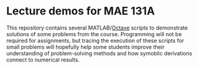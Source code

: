 # Lecture demos for MAE 131A
This repository contains several MATLAB/[Octave](https://www.gnu.org/software/octave/index) scripts to demonstrate solutions of some problems from the course.  Programming will not be required for assignments, but tracing the execution of these scripts for small problems will hopefully help some students improve their understanding of problem-solving methods and how symoblic derivations connect to numerical results.
